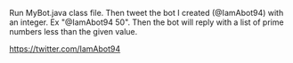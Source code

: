 Run MyBot.java class file.
Then tweet the bot I created (@IamAbot94) with an integer.
  Ex "@IamAbot94 50".
Then the bot will reply with a list of prime numbers less than the given value.

https://twitter.com/IamAbot94
